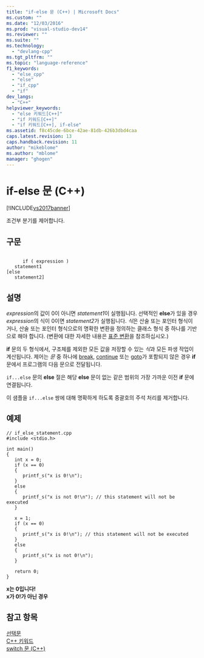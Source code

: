 ```yaml
---
title: "if-else 문 (C++) | Microsoft Docs"
ms.custom: ""
ms.date: "12/03/2016"
ms.prod: "visual-studio-dev14"
ms.reviewer: ""
ms.suite: ""
ms.technology: 
  - "devlang-cpp"
ms.tgt_pltfrm: ""
ms.topic: "language-reference"
f1_keywords: 
  - "else_cpp"
  - "else"
  - "if_cpp"
  - "if"
dev_langs: 
  - "C++"
helpviewer_keywords: 
  - "else 키워드[C++]"
  - "if 키워드[C++]"
  - "if 키워드[C++], if-else"
ms.assetid: f8c45cde-6bce-42ae-81db-426b3dbd4caa
caps.latest.revision: 13
caps.handback.revision: 11
author: "mikeblome"
ms.author: "mblome"
manager: "ghogen"
---
```

# if-else 문 (C++)
[!INCLUDE[vs2017banner](../assembler/inline/includes/vs2017banner.md)]

조건부 분기를 제어합니다.  
  
## 구문  
  
```  
  
      if ( expression )  
   statement1  
[else  
   statement2]  
```  
  
## 설명  
 *expression*의 값이 0이 아니면 *statement1*이 실행됩니다.  선택적인 **else**가 있을 경우 *expression*의 식이 0이면 *statement2*가 실행됩니다.  *식*은 산술 또는 포인터 형식이거나, 산술 또는 포인터 형식으로의 명확한 변환을 정의하는 클래스 형식 중 하나를 기반으로 해야 합니다. \(변환에 대한 자세한 내용은 [표준 변환](../cpp/standard-conversions.md)을 참조하십시오.\)  
  
 **if** 문의 두 형식에서, 구조체를 제외한 모든 값을 저장할 수 있는 *식*과 모든 파생 작업이 계산됩니다.  제어는 *문* 중 하나에 [break](../cpp/break-statement-cpp.md), [continue](../cpp/continue-statement-cpp.md) 또는 [goto](../cpp/goto-statement-cpp.md)가 포함되지 않은 경우 **if** 문에서 프로그램의 다음 문으로 전달됩니다.  
  
 `if...else` 문의 **else** 절은 해당 **else** 문이 없는 같은 범위의 가장 가까운 이전 **if** 문에 연결됩니다.  
  
 이 샘플을 `if...else` 쌍에 대해 명확하게 하도록 중괄호의 주석 처리를 제거합니다.  
  
## 예제  
  
```  
// if_else_statement.cpp  
#include <stdio.h>  
  
int main()   
{  
   int x = 0;  
   if (x == 0)  
   {  
      printf_s("x is 0!\n");  
   }  
   else  
   {  
      printf_s("x is not 0!\n"); // this statement will not be executed  
   }  
  
   x = 1;  
   if (x == 0)  
   {  
      printf_s("x is 0!\n"); // this statement will not be executed  
   }  
   else  
   {  
      printf_s("x is not 0!\n");  
   }  
  
   return 0;  
}  
```  
  
  **x는 0입니다\!**  
**x가 0\!가 아닌 경우**   
## 참고 항목  
 [선택문](../cpp/selection-statements-cpp.md)   
 [C\+\+ 키워드](../cpp/keywords-cpp.md)   
 [switch 문 \(C\+\+\)](../cpp/switch-statement-cpp.md)